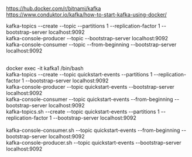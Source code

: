 https://hub.docker.com/r/bitnami/kafka
https://www.conduktor.io/kafka/how-to-start-kafka-using-docker/



kafka-topics --create --topic <topic-name> --partitions 1 --replication-factor 1 --bootstrap-server localhost:9092
<br>
kafka-console-producer --topic <topic-name> --bootstrap-server localhost:9092
<br>
kafka-console-consumer --topic <topic-name> --from-beginning --bootstrap-server localhost:9092

<br>
docker exec -it kafka1 /bin/bash
<br>
kafka-topics --create --topic quickstart-events --partitions 1 --replication-factor 1 --bootstrap-server localhost:9092

<br>
kafka-console-producer --topic quickstart-events --bootstrap-server localhost:9092

<br>
kafka-console-consumer --topic quickstart-events --from-beginning --bootstrap-server localhost:9092

<br>
kafka-topics.sh --create --topic quickstart-events --partitions 1 --replication-factor 1 --bootstrap-server localhost:9092

<br>


<br>
kafka-console-consumer.sh --topic quickstart-events --from-beginning --bootstrap-server localhost:9092
<br>
kafka-console-producer.sh --topic quickstart-events --bootstrap-server localhost:9092

